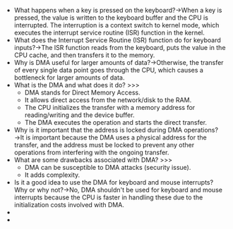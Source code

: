 - What happens when a key is pressed on the keyboard?→When a key is pressed, the value is written to the keyboard buffer and the CPU is interrupted. The interruption is a context switch to kernel mode, which executes the interrupt service routine (ISR) function in the kernel.
- What does the Interrupt Service Routine (ISR) function do for keyboard inputs?→The ISR function reads from the keyboard, puts the value in the CPU cache, and then transfers it to the memory.
- Why is DMA useful for larger amounts of data?→Otherwise, the transfer of every single data point goes through the CPU, which causes a bottleneck for larger amounts of data.
- What is the DMA and what does it do? >>>
    - DMA stands for Direct Memory Access.
    - It allows direct access from the network/disk to the RAM.
    - The CPU initializes the transfer with a memory address for reading/writing and the device buffer.
    - The DMA executes the operation and starts the direct transfer.
- Why is it important that the address is locked during DMA operations?→It is important because the DMA uses a physical address for the transfer, and the address must be locked to prevent any other operations from interfering with the ongoing transfer.
- What are some drawbacks associated with DMA? >>>
    - DMA can be susceptible to DMA attacks (security issue).
    - It adds complexity.
- Is it a good idea to use the DMA for keyboard and mouse interrupts? Why or why not?→No, DMA shouldn't be used for keyboard and mouse interrupts because the CPU is faster in handling these due to the initialization costs involved with DMA.
- 
- 
